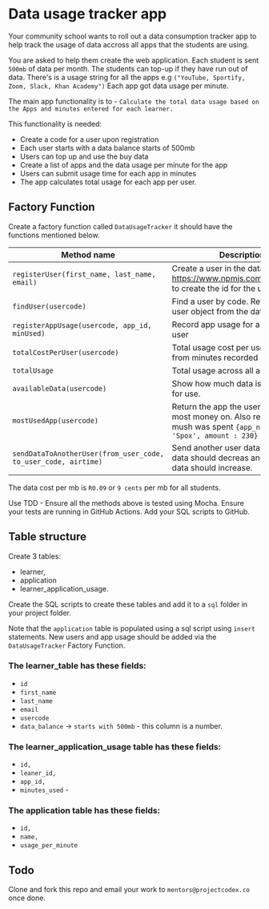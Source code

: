# Data usage tracker app

Your community school wants to roll out a data consumption tracker app to help track the usage of data accross all apps that the students are using. 

You are asked to help them create the web application. Each student is sent `500mb` of data per month. The students can top-up if they have run out of data. There's is a usage string for all the apps e.g `("YouTube, Sportify, Zoom, Slack, Khan Academy")` Each app got data usage per minute. 

The main app functionality is to - `Calculate the total data usage based on the Apps and minutes entered for each learner.`

This functionality is needed:

* Create a code for a user upon registration
* Each user starts with a data balance starts of 500mb
* Users can top up and use the buy data	
* Create a list of apps and the data usage per minute for the app
* Users can submit usage time for each app in minutes
* The app calculates total usage for each app per user.

## Factory Function 

Create a factory function called `DataUsageTracker` it should have the functions mentioned below.

Method name | Description
------------------------ | ---------------
`registerUser(first_name, last_name, email)` | Create a user in the database. Use https://www.npmjs.com/package/uid to create the id for the user.
`findUser(usercode)` | Find a user by code. Returns the user object from the database.
`registerAppUsage(usercode, app_id, minUsed)` | Record app usage for a given app & user
`totalCostPerUser(usercode)` | Total usage cost per user. Calculated from minutes recorded & cost
`totalUsage` |  Total usage across all apps & users
`availableData(usercode)` |  Show how much data is still available for use.
`mostUsedApp(usercode)` |  Return the app the user spend the most money on. Also returned how mush was spent ` {app_name : 'Spox', amount : 230} `
`sendDataToAnotherUser(from_user_code, to_user_code, airtime)` |  Send another user data. You own data should decreas and the users data should increase.

The data cost per mb is `R0.09` or `9 cents` per mb for all students.

Use TDD - Ensure all the methods above is tested using Mocha.
Ensure your tests are running in GitHub Actions.
Add your SQL scripts to GitHub.

## Table structure

Create 3 tables: 

* learner, 
* application
* learner_application_usage.

Create the SQL scripts to create these tables and add it to a `sql` folder in your project folder.

Note that the `application` table is populated using a sql script using `insert` statements. New users and app usage should be added via the `DataUsageTracker` Factory Function.

### The learner_table has these fields:

* `id`
* `first_name`
* `last_name`
* `email`
* `usercode`
* `data_balance` -> `starts with 500mb` - this column is a number.

### The learner_application_usage table has these fields: 

* `id,`
* `leaner_id,`
* `app_id,`
* `minutes_used` -

### The application table has these fields:
 
* `id,` 
* `name,`
* `usage_per_minute`

## Todo

Clone and fork this repo and email your work to `mentors@projectcodex.co` once done.

